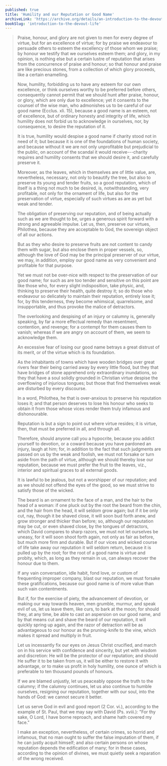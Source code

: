 ```yaml
---
published: true
title: 'Humility and our Reputation or Good Name'
archiveLink: 'https://archive.org/details/an-introduction-to-the-devout-life/page/115?view=theater'
bookSlug: 'introduction-to-the-devout-life'
---
```


> Praise, honour, and glory are not given to men for every degree of virtue, but for an excellence of virtue; for by praise we endeavour to persuade others to esteem the excellency of those whom we praise; by honour we testify that we ourselves esteem them; and glory, in my opinion, is nothing else but a certain lustre of reputation that arises from the concurrence of praise and honour; so that honour and praise are like precious stones, from a collection of which glory proceeds, like a certain enamelling.
>
> Now, humility, forbidding us to have any esteem for our own excellence, or think ourselves worthy to be preferred before others, consequently cannot permit that we should hunt after praise, honour, or glory, which are only due to excellence; yet it consents to the counsel of the wise man, who admonishes us to be careful of our good name (Ecclus. xli. 15), because a good name is an esteem, not of excellence, but of ordinary honesty and integrity of life, which humility does not forbid us to acknowledge in ourselves, nor, by consequence, to desire the reputation of it.
>
> It is true, humility would despise a good name if charity stood not in need of it; but because it is one of the foundations of human society, and because without it we are not only unprofitable but prejudicial to the public, on account of the scandal it would receive---charity requires and humility consents that we should desire it, and carefully preserve it.
>
> Moreover, as the leaves, which in themselves are of little value, are, nevertheless, necessary, not only to beautify the tree, but also to preserve its young and tender fruits, so a good reputation, which of itself is a thing not much to be desired, is, notwithstanding, very profitable, not only for the ornament of life, but also for the preservation of virtue, especially of such virtues as are as yet but weak and tender.
>
> The obligation of preserving our reputation, and of being actually such as we are thought to be, urges a generous spirit forward with a strong and agreeable impulse. Let us, then, preserve our virtues, Philothea, because they are acceptable to God, the sovereign object of all our actions.
>
> But as they who desire to preserve fruits are not content to candy them with sugar, but also enclose them in proper vessels, so, although the love of God may be the principal preserver of our virtue, we may, in addition, employ our good name as very convenient and profitable for that purpose.
>
> Yet we must not be over-nice with respect to the preservation of our good name; for such as are too tender and sensitive on this point are like those who, for every slight indisposition, take physic, and, thinking to preserve their health, quite destroy it; so do those who endeavour so delicately to maintain their reputation, entirely lose it; for, by this tenderness, they become whimsical, quarrelsome, and insupportable, and thus provoke the malice of detractors.
>
> The overlooking and despising of an injury or calumny is, generally speaking, by far a more effectual remedy than resentment, contention, and revenge; for a contempt for them causes them to vanish; whereas if we are angry on account of them, we seem to acknowledge them.
>
> An excessive fear of losing our good name betrays a great distrust of its merit, or of the virtue which is its foundation.
>
> As the inhabitants of towns which have wooden bridges over great rivers fear their being carried away by every little flood, but they that have bridges of stone apprehend only extraordinary inundations, so they that have a soul solidly grounded in Christian virtue despise the overflowing of injurious tongues; but those that find themselves weak are disturbed by every discourse.
>
> In a word, Philothea, he that is over-anxious to preserve his reputation loses it; and that person deserves to lose his honour who seeks to obtain it from those whose vices render them truly infamous and dishonourable.
>
> Reputation is but a sign to point out where virtue resides; it is virtue, then, that must be preferred in all, and through all.
>
> Therefore, should anyone call you a hypocrite, because you addict yourself to devotion, or a coward because you have pardoned an injury, laugh at him; for, in addition to the fact that such judgments are passed on us by the weak and foolish, we must not forsake or turn aside from the path of virtue, although we should thereby lose our reputation, because we must prefer the fruit to the leaves, viz., interior and spiritual graces to all external goods.
>
> It is lawful to be jealous, but not a worshipper of our reputation; and as we should not offend the eyes of the good, so we must strive to satisfy those of the wicked.
>
> The beard is an ornament to the face of a man, and the hair to the head of a woman: if one pluck out by the root the beard from the chin, and the hair from the head, it will seldom grow again; but if it be only cut, nay, though it be shaved close, it will soon bud forth anew, and grow stronger and thicker than before; so, although our reputation may be cut, or even shaved close, by the tongues of detractors, which David compares to sharp razors, we must not let ourselves be uneasy, for it will soon shoot forth again, not only as fair as before, but much more firm and durable. But if our vices and wicked course of life take away our reputation it will seldom return, because it is pulled up by the root; for the root of a good name is virtue and probity, which, as long as they remain in us, can always recover the honour due to them.
>
> If any vain conversation, idle habit, fond love, or custom of frequenting improper company, blast our reputation, we must forsake these gratifications, because our good name is of more value than such vain contentments.
>
> But if, for the exercise of piety, the advancement of devotion, or making our way towards heaven, men grumble, murmur, and speak evil of us, let us leave them, like curs, to bark at the moon; for should they, at any time, be able to cast an aspersion on our good name, and by that means cut and shave the beard of our reputation, it will quickly spring up again, and the razor of detraction will be as advantageous to our honour as the pruning-knife to the vine, which makes it spread and multiply in fruit.
>
> Let us incessantly fix our eyes on Jesus Christ crucified, and march on in his service with confidence and sincerity, but yet with wisdom and discretion: He will be the protector of our reputation; and should He suffer it to be taken from us, it will be either to restore it with advantage, or to make us profit in holy humility, one ounce of which is preferable to ten thousand pounds of honours.
>
> If we are blamed unjustly, let us peaceably oppose the truth to the calumny; if the calumny continues, let us also continue to humble ourselves, resigning our reputation, together with our soul, into the hands of God: we cannot secure it better.
>
> Let us serve God in evil and good report (2 Cor. vi.), according to the example of St. Paul, that we may say with David (Ps. xviii.): "For thy sake, O Lord, I have borne reproach, and shame hath covered my face."
>
> I make an exception, nevertheless, of certain crimes, so horrid and infamous, that no man ought to suffer the false imputation of them, if he can justly acquit himself; and also certain persons on whose reputation depends the edification of many; for in these cases, according to the opinion of divines, we must quietly seek a reparation of the wrong received.
